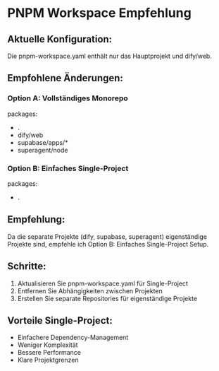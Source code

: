 # PNPM Workspace Empfehlung

## Aktuelle Konfiguration:

Die pnpm-workspace.yaml enthält nur das Hauptprojekt und dify/web.

## Empfohlene Änderungen:

### Option A: Vollständiges Monorepo

packages:

- .
- dify/web
- supabase/apps/\*
- superagent/node

### Option B: Einfaches Single-Project

packages:

- .

## Empfehlung:

Da die separate Projekte (dify, supabase, superagent) eigenständige Projekte sind,
empfehle ich Option B: Einfaches Single-Project Setup.

## Schritte:

1. Aktualisieren Sie pnpm-workspace.yaml für Single-Project
2. Entfernen Sie Abhängigkeiten zwischen Projekten
3. Erstellen Sie separate Repositories für eigenständige Projekte

## Vorteile Single-Project:

- Einfachere Dependency-Management
- Weniger Komplexität
- Bessere Performance
- Klare Projektgrenzen
